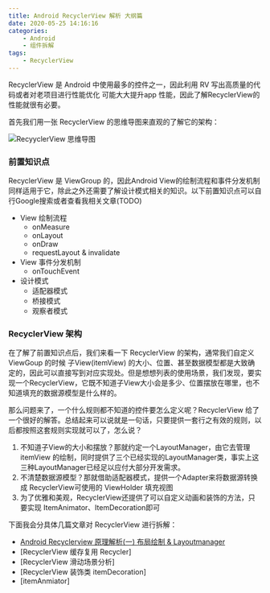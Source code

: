 ```yaml
---
title: Android RecyclerView 解析 大纲篇
date: 2020-05-25 14:16:16
categories:
    - Android
    - 组件拆解
tags:
    - RecyclerView
---
```


RecyclerView 是 Android 中使用最多的控件之一，因此利用 RV 写出高质量的代码或者对老项目进行性能优化 可能大大提升app 性能，因此了解RecyclerView的性能就很有必要。

<!--more-->

首先我们用一张 RecyclerView 的思维导图来直观的了解它的架构：

![RecyyclerView 思维导图](http://coderfan.codeagles.com/android-recyclerview-summary.png?e=1590401969&token=o8sDcknnEJ98Lnr_NdIO1uHPhg5-4QGXgAevZD23:LQtWWpAmrOpKsNShBL00AE0Pjlk=)

### 前置知识点

RecyclerView 是 ViewGroup 的，因此Android View的绘制流程和事件分发机制同样适用于它，除此之外还需要了解设计模式相关的知识。以下前置知识点可以自行Google搜索或者查看我相关文章(TODO)

- View 绘制流程
    - onMeasure
    - onLayout
    - onDraw
    - requestLayout & invalidate
- View 事件分发机制
    - onTouchEvent
- 设计模式
    - 适配器模式
    - 桥接模式
    - 观察者模式

### RecyclerView 架构

在了解了前置知识点后，我们来看一下 RecyclerView 的架构，通常我们自定义 ViewGoup 的时候 子View(itemView) 的大小、位置、甚至数据模型都是大致确定的，因此可以直接写到对应实现处。但是想想列表的使用场景，我们发现，要实现一个RecyclerView，它既不知道子View大小会是多少、位置摆放在哪里，也不知道填充的数据源模型是什么样的。

那么问题来了，一个什么规则都不知道的控件要怎么定义呢？RecyclerView 给了一个很好的解答。总结起来可以说就是一句话，只要提供一套行之有效的规则，以后都按照这套规则实现就可以了，怎么说？

1. 不知道子View的大小和摆放？那就约定一个LayoutManager，由它去管理 itemView 的绘制，同时提供了三个已经实现的LayoutManager类，事实上这三种LayoutManager已经足以应付大部分开发需求。
2. 不清楚数据源模型？那就借助适配器模式，提供一个Adapter来将数据源转换成 RecyclerView可使用的 ViewHolder 填充视图
3. 为了优雅和美观，RecyclerView还提供了可以自定义动画和装饰的方法，只要实现 ItemAnimator、ItemDecoration即可

下面我会分具体几篇文章对 RecyclerView 进行拆解：

- [Android Recyclerview 原理解析(一) 布局绘制 & Layoutmanager](https://coderfan.cn/2020/05/26/android-recyclerview-layoutmanager/)
- [RecyclerView 缓存复用 Recycler]
- [RecyclerView 滑动场景分析]
- [RecyclerView 装饰类 itemDecoration]
- [itemAnmiator]



